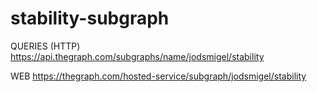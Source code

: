 # stability-subgraph

QUERIES (HTTP)
https://api.thegraph.com/subgraphs/name/jodsmigel/stability

WEB
https://thegraph.com/hosted-service/subgraph/jodsmigel/stability

